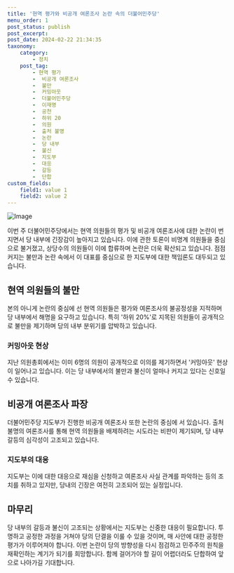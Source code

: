 ```yaml
---
title: '현역 평가와 비공개 여론조사 논란 속의 더불어민주당'
menu_order: 1
post_status: publish
post_excerpt: 
post_date: 2024-02-22 21:34:35
taxonomy:
    category:
        - 정치
    post_tag:
        - 현역 평가
        -  비공개 여론조사
        -  불만
        -  커밍아웃
        -  더불어민주당
        -  이재명
        -  공천
        -  하위 20
        -  의원
        -  출처 불명
        -  논란
        -  당 내부
        -  불신
        -  지도부
        -  대응
        -  갈등
        -  단합
custom_fields:
    field1: value 1
    field2: value 2
---
```


![Image](https://imgnews.pstatic.net/image/469/2024/02/22/0000786724_001_20240222061413279.jpg?type=w647)

이번 주 더불어민주당에서는 현역 의원들의 평가 및 비공개 여론조사에 대한 논란이 번지면서 당 내부에 긴장감이 높아지고 있습니다. 이에 관한 토론이 비명계 의원들을 중심으로 불거졌고, 상당수의 의원들이 이에 합류하며 논란은 더욱 확산되고 있습니다. 점점 커지는 불만과 논란 속에서 이 대표를 중심으로 한 지도부에 대한 책임론도 대두되고 있습니다.
## 현역 의원들의 불만
본의 아니게 논란의 중심에 선 현역 의원들은 평가와 여론조사의 불공정성을 지적하며 당 내부에서 해명을 요구하고 있습니다. 특히 '하위 20%'로 지목된 의원들이 공개적으로 불만을 제기하며 당의 내부 분위기를 압박하고 있습니다. 
### 커밍아웃 현상
지난 의원총회에서는 이미 6명의 의원이 공개적으로 이의를 제기하면서 '커밍아웃' 현상이 일어나고 있습니다. 이는 당 내부에서의 불만과 불신이 얼마나 커지고 있다는 신호일 수 있습니다.
## 비공개 여론조사 파장
더불어민주당 지도부가 진행한 비공개 여론조사 또한 논란의 중심에 서 있습니다. 출처 불명의 여론조사를 통해 현역 의원들을 배제하려는 시도라는 비판이 제기되며, 당 내부 갈등의 심각성이 고조되고 있습니다.
### 지도부의 대응
지도부는 이에 대한 대응으로 재심을 신청하고 여론조사 사실 관계를 파악하는 등의 조치를 취하고 있지만, 당내의 긴장은 여전히 고조되어 있는 실정입니다.
## 마무리
당 내부의 갈등과 불신이 고조되는 상황에서는 지도부는 신중한 대응이 필요합니다. 투명하고 공정한 과정을 거쳐야 당의 단결을 이룰 수 있을 것이며, 매 사안에 대한 공정한 평가가 이루어져야 합니다. 이번 논란이 당의 방향성을 다시 점검하고 민주주의 원칙을 재확인하는 계기가 되기를 희망합니다. 함께 걸어가야 할 길이 어렵더라도 단합하여 앞으로 나아가길 기대합니다.
